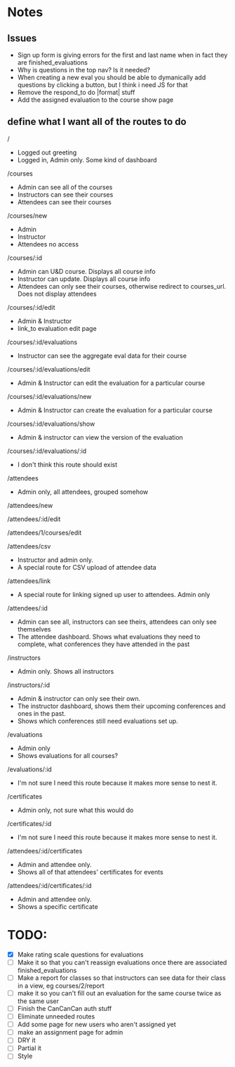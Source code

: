 
# Notes


## Issues

- Sign up form is giving errors for the first and last name when in fact they are finished_evaluations
- Why is questions in the top nav? Is it needed?
- When creating a new eval you should be able to dymanically add questions by clicking a button, but I think i need JS for that
- Remove the respond_to do |format| stuff
- Add the assigned evaluation to the course show page


## define what I want all of the routes to do

/
- Logged out greeting
- Logged in, Admin only. Some kind of dashboard

/courses
- Admin can see all of the courses
- Instructors can see their courses
- Attendees can see their courses

/courses/new
- Admin
- Instructor
- Attendees no access

/courses/:id
- Admin can U&D course. Displays all course info
- Instructor can update. Displays all course info
- Attendees can only see their courses, otherwise redirect to courses_url. Does not display attendees

/courses/:id/edit
- Admin & Instructor
- link_to evaluation edit page

/courses/:id/evaluations
- Instructor can see the aggregate eval data for their course

/courses/:id/evaluations/edit
- Admin & Instructor can edit the evaluation for a particular course

/courses/:id/evaluations/new
- Admin & Instructor can create the evaluation for a particular course

/courses/:id/evaluations/show
- Admin & instructor can view the version of the evaluation

/courses/:id/evaluations/:id
- I don't think this route should exist

/attendees
- Admin only, all attendees, grouped somehow

/attendees/new

/attendees/:id/edit

/attendees/1/courses/edit

/attendees/csv
- Instructor and admin only.
- A special route for CSV upload of attendee data

/attendees/link
- A special route for linking signed up user to attendees. Admin only

/attendees/:id
- Admin can see all, instructors can see theirs, attendees can only see themselves
- The attendee dashboard. Shows what evaluations they need to complete, what conferences they have attended in the past

/instructors
- Admin only. Shows all instructors

/instructors/:id
- Admin & instructor can only see their own.
- The instructor dashboard, shows them their upcoming conferences and ones in the past.
- Shows which conferences still need evaluations set up.

/evaluations
- Admin only
- Shows evaluations for all courses?

/evaluations/:id
- I'm not sure I need this route because it makes more sense to nest it.

/certificates
- Admin only, not sure what this would do

/certificates/:id
- I'm not sure I need this route because it makes more sense to nest it.

/attendees/:id/certificates
- Admin and attendee only.
- Shows all of that attendees' certificates for events

/attendees/:id/certificates/:id
- Admin and attendee only.
- Shows a specific certificate


# TODO:

- [x] Make rating scale questions for evaluations
- [ ] Make it so that you can't reassign evaluations once there are associated finished_evaluations
- [ ] Make a report for classes so that instructors can see data for their class in a view, eg courses/2/report
- [ ] make it so you can't fill out an evaluation for the same course twice as the same user
- [ ] Finish the CanCanCan auth stuff
- [ ] Eliminate unneeded routes
- [ ] Add some page for new users who aren't assigned yet
- [ ] make an assignment page for admin
- [ ] DRY it
- [ ] Partial it
- [ ] Style
